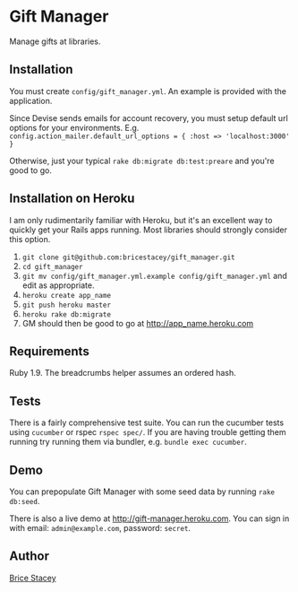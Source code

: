# Gift Manager

Manage gifts at libraries.

## Installation

You must create `config/gift_manager.yml`. An example is provided with the application. 

Since Devise sends emails for account recovery, you must setup default url options for your environments. E.g. `config.action_mailer.default_url_options = { :host => 'localhost:3000' }`

Otherwise, just your typical `rake db:migrate db:test:preare` and you're good to go.

## Installation on Heroku

I am only rudimentarily familiar with Heroku, but it's an excellent way to quickly get your Rails apps running. Most libraries should strongly consider this option.

1. `git clone git@github.com:bricestacey/gift_manager.git`
2. `cd gift_manager`
3. `git mv config/gift_manager.yml.example config/gift_manager.yml` and edit as appropriate.
4. `heroku create app_name`
5. `git push heroku master`
6. `heroku rake db:migrate`
7. GM should then be good to go at http://app_name.heroku.com

## Requirements

Ruby 1.9. The breadcrumbs helper assumes an ordered hash.

## Tests

There is a fairly comprehensive test suite. You can run the cucumber tests using `cucumber` or rspec `rspec spec/`. If you are having trouble getting them running try running them via bundler, e.g. `bundle exec cucumber`.

## Demo

You can prepopulate Gift Manager with some seed data by running `rake db:seed`.

There is also a live demo at http://gift-manager.heroku.com. You can sign in with email: `admin@example.com`, password: `secret`.

## Author

[Brice Stacey](https://github.com/bricestacey)
